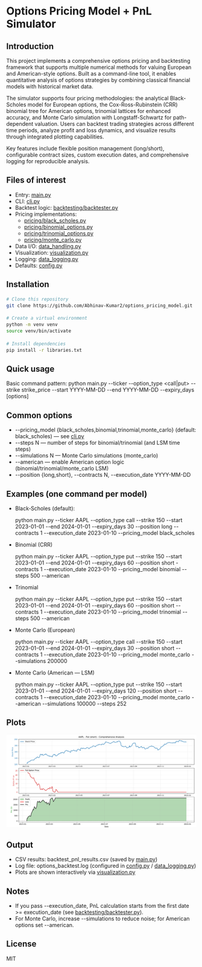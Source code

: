 <!-- # Options Pricing Model + PnL Simulator (Black-Scholes-Merton Model)

A Python-based backtesting tool for options trading strategies, powered by the **Black-Scholes-Merton pricing model**.  
It allows you to simulate the price of call and put options, track **profit & loss (PnL)**, and visualize results with dynamic plots.

## Introduction
This project fetches historical stock price data from **Yahoo Finance**, calculates option prices using the **Black-Scholes-Merton model**, and simulates PnL for long/short option positions.  
It’s perfect for **quantitative traders**, **options enthusiasts**, or anyone exploring systematic options strategy testing.


## Features
- **Black-Scholes option pricing** for calls and puts
- **PnL tracking** for long or short option positions
- **Execution date simulation** to start PnL from a specific point
- **Historical data loading** via `yfinance`
- **Interactive visualizations** for:
  - Stock vs. Option prices
  - Profit & Loss charts
- **Command-line interface** for easy configuration

## Installation
```bash
# Clone this repository
git clone https://github.com/Abhinav-Kumar2/options_pricing_model.git

# Create a virtual environment
python -m venv venv
source venv/bin/activate 

# Install dependencies
pip install -r libraries.txt
```

## Usage & Example
You can run the backtest directly from the command line.  
Example 1 — Long Call:
python main.py --ticker AAPL --option_type call --strike 105 \
    --start 2023-01-01 --end 2024-01-01 \
    --expiry_days 30 --position long --contracts 2 \
    --execution_date 2023-06-15

## Plots
![alt text](<Screenshot 2025-08-03 231922.png>)

![alt text](<Screenshot 2025-08-03 232024.png>)

```bash
##Project Structure
├── backtesting/
│   ├── backtester.py          # Core PnL simulation logic
├── pricing/
│   ├── black_scholes.py       # Black-Scholes pricing function
├── cli.py                     # CLI argument parser
├── config.py                  # Default settings
├── data_handling.py           # Yahoo Finance data loader
├── data_logging.py            # Logger setup
├── main.py                    # Entry point for running backtests
├── visualization.py           # Plotting functions
├── libraries.txt           # Dependencies list
└── README.md                 

```
## License
MIT
 -->

# Options Pricing Model + PnL Simulator

## Introduction

This project implements a comprehensive options pricing and backtesting framework that supports multiple numerical methods for valuing European and American-style options. Built as a command-line tool, it enables quantitative analysis of options strategies by combining classical financial models with historical market data.

The simulator supports four pricing methodologies: the analytical Black-Scholes model for European options, the Cox-Ross-Rubinstein (CRR) binomial tree for American options, trinomial lattices for enhanced accuracy, and Monte Carlo simulation with Longstaff-Schwartz for path-dependent valuation. Users can backtest trading strategies across different time periods, analyze profit and loss dynamics, and visualize results through integrated plotting capabilities.

Key features include flexible position management (long/short), configurable contract sizes, custom execution dates, and comprehensive logging for reproducible analysis.

## Files of interest
- Entry: [main.py](main.py)
- CLI: [cli.py](cli.py)
- Backtest logic: [backtesting/backtester.py](backtesting/backtester.py)
- Pricing implementations:
  - [pricing/black_scholes.py](pricing/black_scholes.py)
  - [pricing/binomial_options.py](pricing/binomial_options.py)
  - [pricing/trinomial_options.py](pricing/trinomial_options.py)
  - [pricing/monte_carlo.py](pricing/monte_carlo.py)
- Data I/O: [data_handling.py](data_handling.py)
- Visualization: [visualization.py](visualization.py)
- Logging: [data_logging.py](data_logging.py)
- Defaults: [config.py](config.py)

## Installation
```bash
# Clone this repository
git clone https://github.com/Abhinav-Kumar2/options_pricing_model.git

# Create a virtual environment
python -m venv venv
source venv/bin/activate 

# Install dependencies
pip install -r libraries.txt
```

## Quick usage
Basic command pattern:
python main.py --ticker <TICKER> --option_type <call|put> --strike strike_price --start YYYY-MM-DD --end YYYY-MM-DD --expiry_days <days> [options]

## Common options
- --pricing_model {black_scholes,binomial,trinomial,monte_carlo} (default: black_scholes) — see [cli.py](cli.py)
- --steps N — number of steps for binomial/trinomial (and LSM time steps)
- --simulations N — Monte Carlo simulations (monte_carlo)
- --american — enable American option logic (binomial/trinomial/monte_carlo LSM)
- --position {long,short}, --contracts N, --execution_date YYYY-MM-DD

## Examples (one command per model)

- Black‑Scholes (default):

  python main.py --ticker AAPL --option_type call --strike 150 --start 2023-01-01 --end 2024-01-01 --expiry_days 30 --position long --contracts 1 --execution_date 2023-01-10 --pricing_model black_scholes


- Binomial (CRR)

  python main.py --ticker AAPL --option_type put --strike 150 --start 2023-01-01 --end 2024-01-01 --expiry_days 60 --position short -contracts 1 --execution_date 2023-01-10 --pricing_model binomial --steps 500 --american


- Trinomial

  python main.py --ticker AAPL --option_type put --strike 150 --start 2023-01-01 --end 2024-01-01 --expiry_days 60 --position short --contracts 1 --execution_date 2023-01-10 --pricing_model trinomial --steps 500 --american

  
- Monte Carlo (European)

  python main.py --ticker AAPL --option_type call --strike 150 --start 2023-01-01 --end 2024-01-01 --expiry_days 30 --position short --contracts 1 --execution_date 2023-01-10 --pricing_model monte_carlo --simulations 200000

- Monte Carlo (American — LSM)

  python main.py --ticker AAPL --option_type put --strike 150 --start 2023-01-01 --end 2024-01-01 --expiry_days 120 --position short --contracts 1 --execution_date 2023-01-10 --pricing_model monte_carlo --american --simulations 100000 --steps 252


## Plots
![alt text](image.png)

## Output
- CSV results: backtest_pnl_results.csv (saved by [main.py](main.py))
- Log file: options_backtest.log (configured in [config.py](config.py) / [data_logging.py](data_logging.py))
- Plots are shown interactively via [visualization.py](visualization.py)

## Notes
- If you pass --execution_date, PnL calculation starts from the first date >= execution_date (see [backtesting/backtester.py](backtesting/backtester.py)).
- For Monte Carlo, increase --simulations to reduce noise; for American options set --american.

## License
MIT